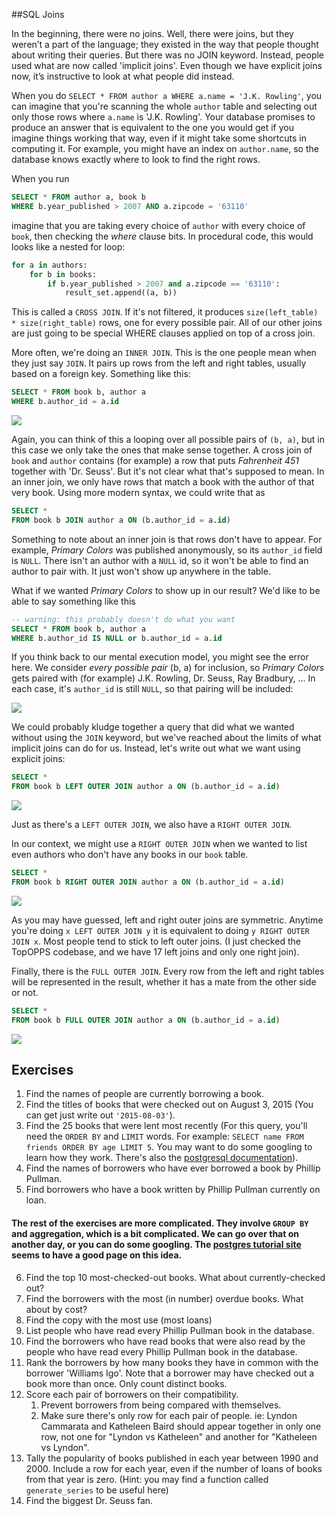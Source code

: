 ##SQL Joins

In the beginning, there were no joins. Well, there were joins, but they weren’t a part of the language; they existed in the way that people thought about writing their queries. But there was no JOIN keyword. Instead, people used what are now called 'implicit joins'. Even though we have explicit joins now, it’s instructive to look at what people did instead.

When you do `SELECT * FROM author a WHERE a.name = 'J.K. Rowling'`, you can imagine that you're scanning the whole `author` table and selecting out only those rows where `a.name` is 'J.K. Rowling'. Your database promises to produce an answer that is equivalent to the one you would get if you imagine things working that way, even if it might take some shortcuts in computing it. For example, you might have an index on `author.name`, so the database knows exactly where to look to find the right rows.

When you run

```sql
SELECT * FROM author a, book b
WHERE b.year_published > 2007 AND a.zipcode = '63110'
```

imagine that you are taking every choice of `author` with every choice of `book`, then checking the *where* clause bits. In procedural code, this would looks like a nested for loop:

```python
for a in authors:
    for b in books:
        if b.year_published > 2007 and a.zipcode == '63110':
            result_set.append((a, b))
```

This is called a `CROSS JOIN`. If it's not filtered, it produces `size(left_table) * size(right_table)` rows, one for every possible pair. All of our other joins are just going to be special WHERE clauses applied on top of a cross join.

More often, we're doing an `INNER JOIN`. This is the one people mean when they just say `JOIN`. It pairs up rows from the left and right tables, usually based on a foreign key. Something like this:

```sql
SELECT * FROM book b, author a
WHERE b.author_id = a.id
```

![](images/query1.png)

Again, you can think of this a looping over all possible pairs of `(b, a)`, but in this case we only take the ones that make sense together. A cross join of `book` and `author` contains (for example) a row that puts *Fahrenheit 451* together with 'Dr. Seuss'. But it's not clear what that's supposed to mean. In an inner join, we only have rows that match a book with the author of that very book. Using more modern syntax, we could write that as

```sql
SELECT *
FROM book b JOIN author a ON (b.author_id = a.id)
```

Something to note about an inner join is that rows don't have to appear. For example, *Primary Colors* was published anonymously, so its `author_id` field is `NULL`. There isn't an author with a `NULL` id, so it won't be able to find an author to pair with. It just won't show up anywhere in the table.

What if we wanted *Primary Colors* to show up in our result? We'd like to be able to say something like this

```sql
-- warning: this probably doesn't do what you want
SELECT * FROM book b, author a
WHERE b.author_id IS NULL or b.author_id = a.id
```

If you think back to our mental execution model, you might see the error here. We consider *every possible pair* (b, a) for inclusion, so *Primary Colors* gets paired with (for example) J.K. Rowling, Dr. Seuss, Ray Bradbury, ... In each case, it's `author_id` is still `NULL`, so that pairing will be included:

![](images/query2.png)

We could probably kludge together a query that did what we wanted without using the `JOIN` keyword, but we've reached about the limits of what implicit joins can do for us. Instead, let's write out what we want using explicit joins:

```sql
SELECT *
FROM book b LEFT OUTER JOIN author a ON (b.author_id = a.id)
```

![](images/query3.png)

Just as there's a `LEFT OUTER JOIN`, we also have a `RIGHT OUTER JOIN`.

In our context, we might use a `RIGHT OUTER JOIN` when we wanted to list even authors who don't have any books in our `book` table.

```sql
SELECT *
FROM book b RIGHT OUTER JOIN author a ON (b.author_id = a.id)
```

![](images/query4.png)

As you may have guessed, left and right outer joins are symmetric. Anytime you're doing `x LEFT OUTER JOIN y` it is equivalent to doing `y RIGHT OUTER JOIN x`. Most people tend to stick to left outer joins. (I just checked the TopOPPS codebase, and we have 17 left joins and only one right join).

Finally, there is the `FULL OUTER JOIN`. Every row from the left and right tables will be represented in the result, whether it has a mate from the other side or not.

```sql
SELECT *
FROM book b FULL OUTER JOIN author a ON (b.author_id = a.id)
```

![](images/query5.png)


## Exercises

1. Find the names of people are currently borrowing a book.
2. Find the titles of books that were checked out on August 3, 2015 (You can get just write out `'2015-08-03'`).
3. Find the 25 books that were lent most recently (For this query, you'll need the `ORDER BY` and `LIMIT` words. For example: `SELECT name FROM friends ORDER BY age LIMIT 5`. You may want to do some googling to learn how they work. There's also the [postgresql documentation](http://www.postgresql.org/docs/9.4/static/queries-order.html)).
4. Find the names of borrowers who have ever borrowed a book by Phillip Pullman.
5. Find borrowers who have a book written by Phillip Pullman currently on loan.

#### The rest of the exercises are more complicated. They involve `GROUP BY` and aggregation, which is a bit complicated. We can go over that on another day, or you can do some googling. The [postgres tutorial site](http://www.postgresqltutorial.com/postgresql-group-by/) seems to have a good page on this idea.

6. Find the top 10 most-checked-out books. What about currently-checked out?
7. Find the borrowers with the most (in number) overdue books. What about by cost?
8. Find the copy with the most use (most loans)
9. List people who have read every Phillip Pullman book in the database.
10. Find the borrowers who have read books that were also read by the people who have read every Phillip Pullman book in the database.
11. Rank the borrowers by how many books they have in common with the borrower 'Williams Igo'. Note that a borrower may have checked out a book more than once. Only count distinct books.
12. Score each pair of borrowers on their compatibility.
    1. Prevent borrowers from being compared with themselves.
    2. Make sure there's only row for each pair of people. ie: Lyndon Cammarata and Katheleen Baird should appear together in only one row, not one for "Lyndon vs Katheleen" and another for "Katheleen vs Lyndon".
13. Tally the popularity of books published in each year between 1990 and 2000. Include a row for each year, even if the number of loans of books from that year is zero. (Hint: you may find a function called `generate_series` to be useful here)
14. Find the biggest Dr. Seuss fan.
